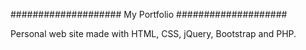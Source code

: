 #################### My Portfolio ####################

Personal web site made with HTML, CSS, jQuery, Bootstrap and PHP.